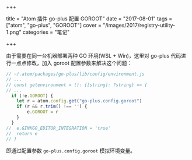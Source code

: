 +++

title = "Atom 插件 go-plus 配置 GOROOT"
date = "2017-08-01"
tags = ["atom", "go-plus", "GOROOT"]
cover = "/images/2017/registry-utility-1.png"
categories = "笔记"

+++

由于需要在同一台机器部署两种 GO 环境(WSL + Win)，这里对 go-plus 代码进行一点点修改，加入 goroot 配置参数来解决这个问题：

``` javascript
// ~/.atom/packages/go-plus/lib/config/environment.js
// ...
// const getenvironment = (): {[string]: ?string} => {
// ...
  if (!e.GOROOT) {
    let r = atom.config.get("go-plus.config.goroot")
	if (r && r.trim() !== '') {
		e.GOROOT = r
	}
  }
//  e.GINKGO_EDITOR_INTEGRATION = 'true'
//  return e
// }
```
即通过配置参数 `go-plus.config.goroot` 模拟环境变量。
